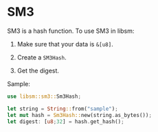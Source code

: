 # SM3

SM3 is a hash function. To use SM3 in libsm:

1. Make sure that your data is `&[u8]`.

2. Create a `SM3Hash`. 

3. Get the digest.

Sample:

```rust
use libsm::sm3::Sm3Hash;

let string = String::from("sample");
let mut hash = Sm3Hash::new(string.as_bytes());
let digest: [u8;32] = hash.get_hash();
```

